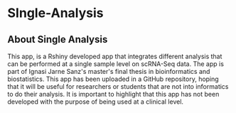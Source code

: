 # SIngle-Analysis

## About Single Analysis
This app, is a Rshiny developed app that integrates different analysis that can be performed at a single sample level on scRNA-Seq data. The app is part of Ignasi Jarne Sanz's master's final thesis in bioinformatics and biostatistics.
This app has been uploaded in a GitHub repository, hoping that it will be useful for researchers or students that are not into informatics to do their analysis. It is important to highlight that this app has not been developed with the purpose of being used at a clinical level.
